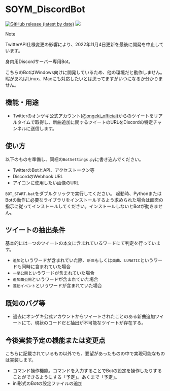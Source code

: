 # SOYM_DiscordBot

[![GitHub release (latest by date)](https://img.shields.io/github/v/release/South2190/SOYM_DiscordBot)](https://github.com/South2190/SOYM_DiscordBot/releases)
[![](https://img.shields.io/badge/-changelog-green)](https://github.com/South2190/SOYM_DiscordBot/blob/master/changelog.md)

> [!NOTE]
> TwitterAPI仕様変更の影響により、2022年11月4日更新を最後に開発を中止しています。

身内用Discordサーバー専用Bot。

こちらのBotはWindows向けに開発しているため、他の環境だと動作しません。暇があればLinux、Macにも対応したいとは思ってますがいつになるか分かりません。

## 機能・用途

- Twitterのオンゲキ公式アカウント([@ongeki_official](https://twitter.com/ongeki_official))からのツイートをリアルタイムで取得し、新曲追加に関するツイートのURLをDiscordの特定チャンネルに送信します。

## 使い方
以下のものを準備し、同梱の`BotSettings.py`に書き込んでください。

- TwitterのBotとAPI、アクセストークン等
- DiscordのWebhook URL
- アイコンに使用したい画像のURL

`BOT_START.bat`をダブルクリックで実行してください。
起動時、PythonまたはBotの動作に必要なライブラリをインストールするよう求められた場合は画面の指示に従ってインストールしてください。インストールしないとBotが動きません。

## ツイートの抽出条件
基本的には一つのツイートの本文に含まれているワードにて判定を行っています。

- `追加`というワードが含まれていた際、`新曲`もしくは`楽曲`、`LUNATIC`というワードも同時に含まれていた場合
- `一挙公開`というワードが含まれていた場合
- `追加曲公開`というワードが含まれていた場合
- `連動イベント`というワードが含まれていた場合

## 既知のバグ等

- 過去にオンゲキ公式アカウントからツイートされたことのある新曲追加ツイートにて、現状のコードだと抽出が不可能なツイートが存在する。

## 今後実装予定の機能または変更点
こちらに記載されているもの以外でも、要望があったものの中で実現可能なものは実装します。

- コマンド操作機能。コマンドを入力することでBotの設定を操作したりすることができるようにする「予定」。あくまで「予定」。
- ini形式のBotの設定ファイルの追加
